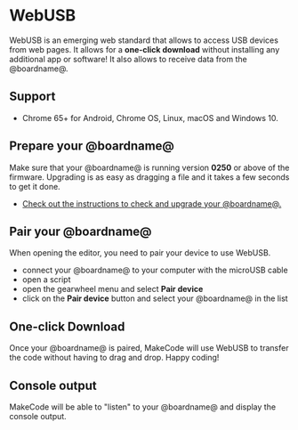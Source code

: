 # WebUSB

WebUSB is an emerging web standard that allows to access USB devices from web pages.
It allows for a **one-click download** without installing any additional app or software! It also allows to receive data from the @boardname@.

## Support

* Chrome 65+ for Android, Chrome OS, Linux, macOS and Windows 10.

## Prepare your @boardname@

Make sure that your @boardname@ is running version **0250** or above of the firmware. Upgrading is as easy as dragging a file and it takes a few seconds to get it done.

* [Check out the instructions to check and upgrade your @boardname@.](/device/usb/webusb/troubleshoot)

## Pair your @boardname@

When opening the editor, you need to pair your device to use WebUSB.

* connect your @boardname@ to your computer with the microUSB cable
* open a script
* open the gearwheel menu and select **Pair device**
* click on the **Pair device** button and select your @boardname@ in the list

## One-click Download

Once your @boardname@ is paired, MakeCode will use WebUSB to transfer the code without having to drag and drop. Happy coding!

## Console output

MakeCode will be able to "listen" to your @boardname@ and display the console output.
